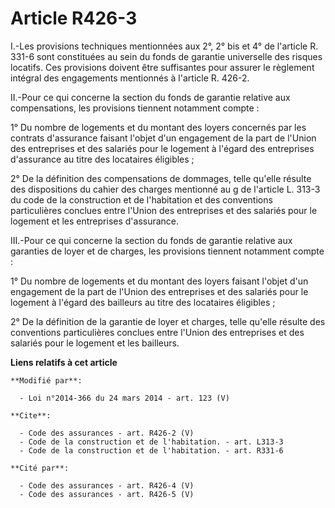 # Article R426-3

I.-Les provisions techniques mentionnées aux 2°, 2° bis et 4° de l'article R. 331-6 sont constituées au sein du fonds de
garantie universelle des risques locatifs. Ces provisions doivent être suffisantes pour assurer le règlement intégral des
engagements mentionnés à l'article R. 426-2.

II.-Pour ce qui concerne la section du fonds de garantie relative aux compensations, les provisions tiennent notamment
compte : 

1° Du nombre de logements et du montant des loyers concernés par les contrats d'assurance faisant l'objet d'un engagement de
la part de l'Union des entreprises et des salariés pour le logement à l'égard des entreprises d'assurance au titre des
locataires éligibles ; 

2° De la définition des compensations de dommages, telle qu'elle résulte des dispositions du cahier des charges mentionné au
g de l'article L. 313-3 du code de la construction et de l'habitation et des conventions particulières conclues entre l'Union
des entreprises et des salariés pour le logement et les entreprises d'assurance. 

III.-Pour ce qui concerne la section du fonds de garantie relative aux garanties de loyer et de charges, les provisions
tiennent notamment compte : 

1° Du nombre de logements et du montant des loyers faisant l'objet d'un engagement de la part de l'Union des entreprises et
des salariés pour le logement à l'égard des bailleurs au titre des locataires éligibles ; 

2° De la définition de la garantie de loyer et charges, telle qu'elle résulte des conventions particulières conclues entre
l'Union des entreprises et des salariés pour le logement et les bailleurs.

**Liens relatifs à cet article**

	**Modifié par**:

	  - Loi n°2014-366 du 24 mars 2014 - art. 123 (V)

	**Cite**:

	  - Code des assurances - art. R426-2 (V)
	  - Code de la construction et de l'habitation. - art. L313-3
	  - Code de la construction et de l'habitation. - art. R331-6

	**Cité par**:

	  - Code des assurances - art. R426-4 (V)
	  - Code des assurances - art. R426-5 (V)

